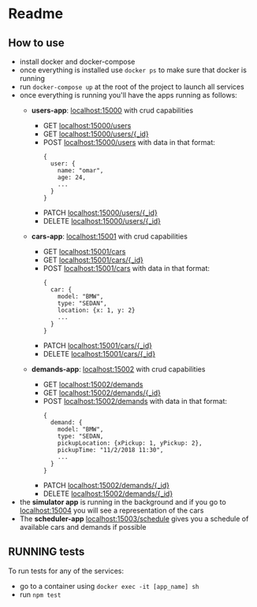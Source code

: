 # Readme

## How to use
- install docker and docker-compose
- once everything is installed use `docker ps` to make sure that docker is running
- run `docker-compose up` at the root of the project to launch all services
- once everything is running you'll have the apps running as follows:
  - **users-app**: [localhost:15000](http://localhost:15000) with crud capabilities
    - GET [localhost:15000/users](http://localhost:15000/users)
    - GET [localhost:15000/users/{_id}](http://localhost:15000/users/:id)
    - POST [localhost:15000/users](http://localhost:15000/users) with data in that format:
      ```
      {
        user: {
          name: "omar",
          age: 24,
          ...
        }
      }
      ```
    - PATCH [localhost:15000/users/{_id}](http://localhost:15000/users/:id)
    - DELETE [localhost:15000/users/{_id}](http://localhost:15000/users/:id)

  - **cars-app**: [localhost:15001](http://localhost:15001) with crud capabilities
    - GET [localhost:15001/cars](http://localhost:15001/cars)
    - GET [localhost:15001/cars/{_id}](http://localhost:15001/cars/:id)
    - POST [localhost:15001/cars](http://localhost:15001/cars) with data in that format:
      ```
      {
        car: {
          model: "BMW",
          type: "SEDAN",
          location: {x: 1, y: 2}
          ...
        }
      }
      ```
    - PATCH [localhost:15001/cars/{_id}](http://localhost:15001/cars/:id)
    - DELETE [localhost:15001/cars/{_id}](http://localhost:15001/cars/:id)

  - **demands-app**: [localhost:15002](http://localhost:15002) with crud capabilities
    - GET [localhost:15002/demands](http://localhost:15002/demands)
    - GET [localhost:15002/demands/{_id}](http://localhost:15002/demands/:id)
    - POST [localhost:15002/demands](http://localhost:15002/demands) with data in that format:
      ```
      {
        demand: {
          model: "BMW",
          type: "SEDAN,
          pickupLocation: {xPickup: 1, yPickup: 2},
          pickupTime: "11/2/2018 11:30",
          ...
        }
      }
      ```
    - PATCH [localhost:15002/demands/{_id}](http://localhost:15002/demands/:id)
    - DELETE [localhost:15002/demands/{_id}](http://localhost:15002/demands/:id)
- the **simulator app** is running in the background and if you go to [localhost:15004](http://localhost:15004) you will see a representation of the cars
- The **scheduler-app** [localhost:15003/schedule](http://localhost:15003/schedule)  gives you a schedule of available cars and demands if possible

## RUNNING tests
To run tests for any of the services:
- go to a container using `docker exec -it [app_name] sh`
- run `npm test`